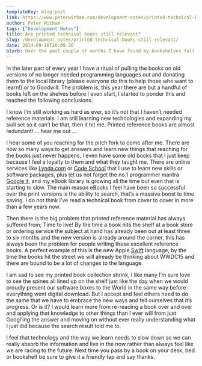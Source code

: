 ```yaml
---
templateKey: blog-post
link: https://www.peterwitham.com/development-notes/printed-technical-books-still-relevant/
author: Peter Witham
tags: ["Development Notes"]
title: Are printed technical books still relevant?
slug: /development-notes/printed-technical-books-still-relevant/
date: 2014-09-16T20:09:20
blurb: Over the past couple of months I have found my bookshelves full of technical reference materials getting less and here is why.
---
```


In the later part of every year I have a ritual of pulling the books on old versions of no longer needed programming languages out and donating them to the local library (please everyone do this to help those who want to learn!) or to Goodwill. The problem is, this year there are but a handful of books left on the shelves before I even start, I started to ponder this and reached the following conclusions.

I know I’m still working as hard as ever, so it’s not that I haven’t needed reference materials. I am still learning new technologies and expanding my skill set so it can’t be that, then it hit me. Printed reference books are almost redundant! … hear me out …

I hear some of you reaching for the pitch fork to come after me. There are now so many ways to get answers and learn new things that reaching for the books just never happens, I even have some old books that I just keep because I feel a loyalty to them and what they taught me. There are online services like [Lynda.com](http://www.lynda.com) or [Code School](http://www.codeschool.com) that I use to learn new skills or software packages, plus let us not forget the no.1 programmer mantra [Google it](http://www.google.com), and my eBook library is growing all the time but even that is starting to slow. The main reason eBooks I feel have been so successful over the print versions is the ability to search, that’s a massive boost to time saving. I do not think I’ve read a technical book from cover to cover in more than a few years now.

Then there is the big problem that printed reference material has always suffered from; Time to live! By the time a book hits the shelf at a book store or ordering service the subject at hand has already been out at least three to six months and the new version is already around the corner, this has always been the problem for people writing these excellent reference books. A perfect example of this is the new Apple [Swift](https://developer.apple.com/swift/) language, by the time the books hit the street we will already be thinking about WWDC15 and there are bound to be a lot of changes to the language.

I am sad to see my printed book collection shrink, I like many I’m sure love to see the spines all lined up on the shelf just like the day when we would proudly present our software boxes to the World in the same way before everything went digital download. But I accept and feel others need to do the same that we have to embrace the new ways and tell ourselves that it’s progress. Or is it? I would learn more from re-reading a book over and over and applying that knowledge to other things than I ever will from just Googl’ing the answer and moving on without ever really understanding what I just did because the search result told me to.

I feel that technology and the way we learn needs to slow down so we can really absorb the information and live in the now rather than always feel like we are racing to the future. Next time you pass by a book on your desk, bed or bookshelf be sure to give it a friendly tap and say thanks.
